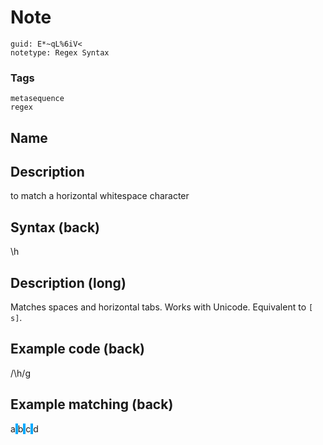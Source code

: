 # Note
```
guid: E*~qL%6iV<
notetype: Regex Syntax
```

### Tags
```
metasequence
regex
```

## Name


## Description
to match a horizontal whitespace character

## Syntax (back)
<div><div>\h</div></div>

## Description (long)
Matches spaces and horizontal tabs. Works with Unicode. Equivalent to <code>[ s]</code>.

## Example code (back)
/\h/g

## Example matching (back)
<div>a<span style="background-color: rgb(0, 170, 255);"> </span>b<span style="background-color: rgb(0, 170, 255);"> </span>c<span style="background-color: rgb(0, 170, 255);">    </span>d
</div>
